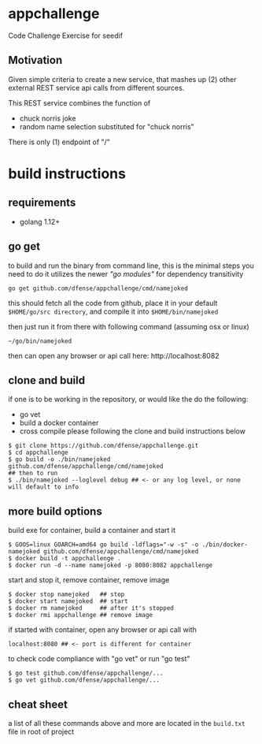 # appchallenge
Code Challenge Exercise for seedif

## Motivation 
Given simple criteria to create a new service, that mashes up (2) other external REST service api calls from different sources.

This REST service combines the function of 
* chuck norris joke
* random name selection substituted for "chuck norris" 

There is only (1) endpoint of "/"

# build instructions
## requirements
* golang 1.12+ 

## go get
to build and run the binary from command line, this is the minimal steps you need to do
it utilizes the newer _"go modules"_ for dependency transitivity

```
go get github.com/dfense/appchallenge/cmd/namejoked
```
this should fetch all the code from github, place it in your default `$HOME/go/src directory`, and compile it into `$HOME/bin/namejoked`

then just run it from there with following command (assuming osx or linux)
```
~/go/bin/namejoked
```
then can open any browser or api call here: http://localhost:8082

## clone and build
if one is to be working in the repository, or would like the do the following:
* go vet
* build a docker container
* cross compile
please following the clone and build instructions below

```
$ git clone https://github.com/dfense/appchallenge.git
$ cd appchallenge
$ go build -o ./bin/namejoked github.com/dfense/appchallenge/cmd/namejoked
## then to run
$ ./bin/namejoked --loglevel debug ## <- or any log level, or none will default to info
```

## more build options
build exe for container, build a container and start it

```
$ GOOS=linux GOARCH=amd64 go build -ldflags="-w -s" -o ./bin/docker-namejoked github.com/dfense/appchallenge/cmd/namejoked
$ docker build -t appchallenge .
$ docker run -d --name namejoked -p 8080:8082 appchallenge
```
start and stop it, remove container, remove image
```
$ docker stop namejoked   ## stop
$ docker start namejoked  ## start
$ docker rm namejoked     ## after it's stopped
$ docker rmi appchallenge ## remove image
```

if started with container, open any browser or api call with 

`localhost:8080 ## <- port is different for container`

to check code compliance with "go vet" or run "go test"

```
$ go test github.com/dfense/appchallenge/...
$ go vet github.com/dfense/appchallenge/...
```

## cheat sheet
a list of all these commands above and more are located in the `build.txt` file in root of project
